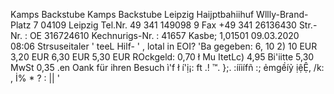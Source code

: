 Kamps Backstube Kamps Backstube Leipzig Haijptbahiihuf Wllly-Brand-Platz 7 04109 Leipzig Tel.Nr. 49 341 149098 9 Fax +49 341 26136430 Str.-Nr. : OE 316724610 Kechnurigs-Nr. : 41657 Kasbe; 1,01501 09.03.2020 08:06 Strsuseitaler ' teeL Hilf- ' , lotal in EOI? 'Ba gegeben: 6, 10 2) 10 EUR 3,20 EUR 6,30 EUR 5,30 EUR ROckgeld: 0,70 ł Mu ItetLc) 4,95 Bi'iitte 5,30 MwSt 0,35 .en Oank für ihren Besuch ì'f ł í'ị¡: ft .! ™. };. :ííiífñ :; ẻmgềíỷ ịệỆ, /k: , İ% * ? : || '